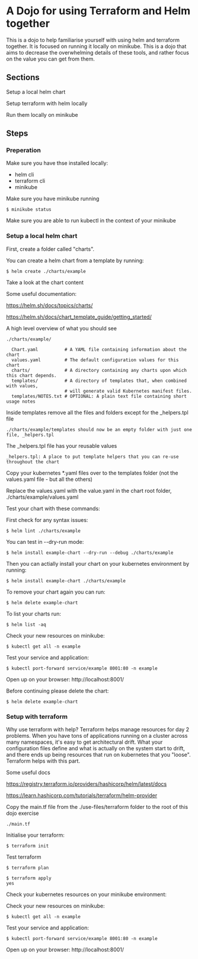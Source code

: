 # A Dojo for using Terraform and Helm together

This is a dojo to help familiarise yourself with using helm and terraform together. It is focused on running it locally on minikube. This is a dojo that aims to decrease the overwhelming details of these tools, and rather focus on the value you can get from them.

## Sections

Setup a local helm chart

Setup terraform with helm locally

Run them locally on minikube

## Steps

### Preperation

Make sure you have thse installed locally:

- helm cli
- terraform cli
- minikube

Make sure you have minikube running 

    $ minikube status

Make sure you are able to run kubectl in the context of your minikube

### Setup a local helm chart

First, create a folder called "charts".

You can create a helm chart from a template by running:

    $ helm create ./charts/example

Take a look at the chart content 

Some useful documentation:

https://helm.sh/docs/topics/charts/

https://helm.sh/docs/chart_template_guide/getting_started/

A high level overview of what you should see

```
./charts/example/

  Chart.yaml          # A YAML file containing information about the chart
  values.yaml         # The default configuration values for this chart
  charts/             # A directory containing any charts upon which this chart depends.
  templates/          # A directory of templates that, when combined with values,
                      # will generate valid Kubernetes manifest files.
  templates/NOTES.txt # OPTIONAL: A plain text file containing short usage notes
  ```

Inside templates remove all the files and folders except for the _helpers.tpl file

    ./charts/example/templates should now be an empty folder with just one file, _helpers.tpl

The _helpers.tpl file has your reusable values

    _helpers.tpl: A place to put template helpers that you can re-use throughout the chart

Copy your kubernetes *.yaml files over to the templates folder (not the values.yaml file - but all the others)

Replace the values.yaml with the value.yaml in the chart root folder, ./charts/example/values.yaml


Test your chart with these commands:

First check for any syntax issues:

    $ helm lint ./charts/example

You can test in --dry-run mode:

    $ helm install example-chart --dry-run --debug ./charts/example 

Then you can actially install your chart on your kubernetes environment by running:

    $ helm install example-chart ./charts/example

To remove your chart again you can run:

    $ helm delete example-chart

To list your charts run: 

    $ helm list -aq

Check your new resources on minikube:

    $ kubectl get all -n example

Test your service and application:

    $ kubectl port-forward service/example 8001:80 -n example

Open up on your browser: http://localhost:8001/

Before continuing please delete the chart:

    $ helm delete example-chart

### Setup with terraform

Why use terraform with help? Terraform helps manage resources for day 2 problems. When you have tons of applications running on a cluster across many namespaces, it's easy to get architectural drift. What your configuration files define and what is actually on the system start to drift, and there ends up being resources that run on kubernetes that you "loose". Terraform helps with this part.

Some useful docs

https://registry.terraform.io/providers/hashicorp/helm/latest/docs

https://learn.hashicorp.com/tutorials/terraform/helm-provider

Copy the main.tf file from the ./use-files/terraform folder to the root of this dojo exercise

    ./main.tf

Initialise your terraform:

    $ terraform init

Test terraform

    $ terraform plan

    $ terraform apply
    yes

Check your kubernetes resources on your minikube environment:

Check your new resources on minikube:

    $ kubectl get all -n example

Test your service and application:

    $ kubectl port-forward service/example 8001:80 -n example

Open up on your browser: http://localhost:8001/
